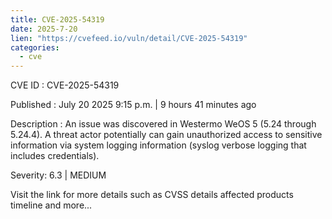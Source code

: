 ```yaml
--- 
title: CVE-2025-54319
date: 2025-7-20
lien: "https://cvefeed.io/vuln/detail/CVE-2025-54319"
categories:
  - cve
---
```


CVE ID : CVE-2025-54319

Published :  July 20
2025
9:15 p.m. | 9 hours
41 minutes ago

Description : An issue was discovered in Westermo WeOS 5 (5.24 through 5.24.4). A threat actor potentially can gain unauthorized access to sensitive information via system logging information (syslog verbose logging that includes credentials).

Severity: 6.3 | MEDIUM

Visit the link for more details
such as CVSS details
affected products
timeline
and more...

